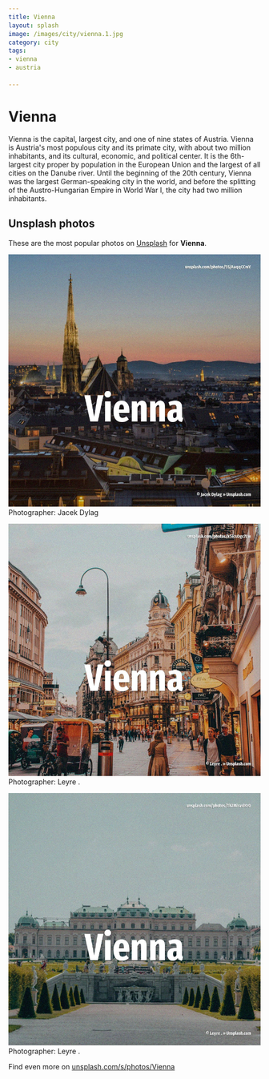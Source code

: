 ```yaml
---
title: Vienna
layout: splash
image: /images/city/vienna.1.jpg
category: city
tags:
- vienna
- austria

---
```

# Vienna

Vienna  is the capital, largest city, and one of nine states of Austria. Vienna is Austria's most populous city and its primate city, with about two million inhabitants,  and its cultural, economic, and political center. It is the 6th-largest city proper by population in the European Union and the largest of all cities  on the Danube river.  Until the beginning of the 20th century, Vienna was the largest German-speaking city in the world,  and before the splitting of the Austro-Hungarian Empire in World War I, the city had two million  inhabitants. 

 
## Unsplash photos
These are the most popular photos on [Unsplash](https://unsplash.com) for **Vienna**.
 
![Vienna](/images/city/vienna.1.jpg)
Photographer:  Jacek Dylag
 
![Vienna](/images/city/vienna.2.jpg)
Photographer:  Leyre .
 
![Vienna](/images/city/vienna.3.jpg)
Photographer:  Leyre .
 
Find even more on [unsplash.com/s/photos/Vienna](https://unsplash.com/s/photos/Vienna)
 
